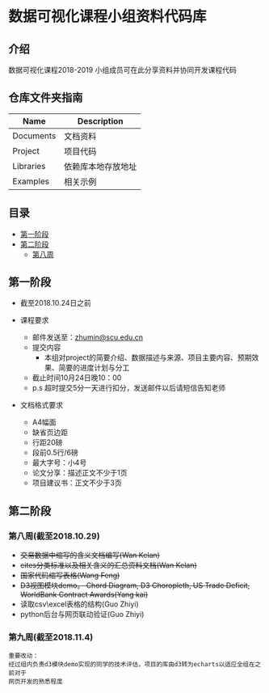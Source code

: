 # 数据可视化课程小组资料代码库

## 介绍
数据可视化课程2018-2019
小组成员可在此分享资料并协同开发课程代码

## 仓库文件夹指南

Name | Description
-----|------------
Documents | 文档资料
Project | 项目代码
Libraries | 依赖库本地存放地址
Examples | 相关示例


## 目录
- [第一阶段](#第一阶段)
- [第二阶段](#第二阶段)
    - [第八周](#第八周(截至2018.10.29))



## 第一阶段
+ 截至2018.10.24日之前
+ 课程要求
    +  邮件发送至：zhumin@scu.edu.cn
    +  提交内容
        + 本组对project的简要介绍、数据描述与来源、项目主要内容、预期效果、简要的进度计划与分工
    + 截止时间10月24日晚10：00
    + p.s 超时提交5分一天进行扣分，发送邮件以后请短信告知老师

+ 文档格式要求
    + A4幅面
    + 缺省页边距
    + 行距20磅
    + 段前0.5行/6磅
    + 最大字号：小4号
    + 论文分享：描述正文不少于1页
    + 项目建议书：正文不少于3页  

## 第二阶段
### 第八周(截至2018.10.29)
+ ~~交易数据中缩写的含义文档编写(Wan Kelan)~~
+ ~~cites分类标准以及相关含义的汇总资料文档(Wan Kelan)~~
+ ~~国家代码缩写表格(Wang Feng)~~
+ ~~D3视图模块demo。 Chord Diagram, D3 Choropleth, US Trade Deficit, WorldBank Contract Awards(Yang kai)~~
+ 读取csv\excel表格的结构(Guo Zhiyi)
+ python后台与网页联动验证(Guo Zhiyi)

### 第九周(截至2018.11.4)
```
重要改动：
经过组内负责d3模块demo实现的同学的技术评估，项目的库由d3转为echarts以适应全组在之前对于
网页开发的熟悉程度
```

